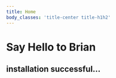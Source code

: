 ```yaml
---
title: Home
body_classes: 'title-center title-h1h2'
---
```


# Say Hello to Brian
## installation successful...
